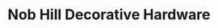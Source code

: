---
title: "Nob Hill Decorative Hardware"
url: /golden-valley/nob-hill-decorative-hardware/
shop: Eisenwaren
---